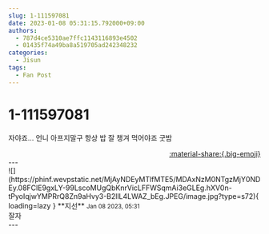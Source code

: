 ```yaml
---
slug: 1-111597081
date: 2023-01-08 05:31:15.792000+09:00
authors:
  - 787d4ce5310ae7ffc1143116893e4502
  - 01435f74a49ba8a519705ad242348232
categories:
  - Jisun
tags:
  - Fan Post
---
```


# 1-111597081

<div class="post-container" markdown="1">
<div class="content-container md-sidebar__scrollwrap" markdown="1">

자야죠… 언니 아프지말구 항상 밥 잘 챙겨 먹어야죠 굿밤

</div>
</div>

<div style="text-align: right;" markdown="1">
<a href="https://weverse.io/fromis9/fanpost/1-111597081" style="text-align: right;">:material-share:{.big-emoji}</a>
</div>
---

<div class="comments-container md-sidebar__scrollwrap" markdown="1">
<div class="comment" markdown="1">
<div class='id-container' markdown="1">
![](https://phinf.wevpstatic.net/MjAyNDEyMTlfMTE5/MDAxNzM0NTgzMjY0NDEy.08FClE9gxLY-99LscoMUgQbKnrVicLFFWSqmAi3eGLEg.hXV0n-tPyoIqjwYMPRrQ8Zn9aHvy3-B2llL4LWAZ_bEg.JPEG/image.jpg?type=s72){ loading=lazy }
**<span class="artist">지선</span>** <small>Jan 08 2023, 05:31</small><br>
</div>
<div class='comment-body' markdown="1">
잘자
</div>
</div>
</div>
---
